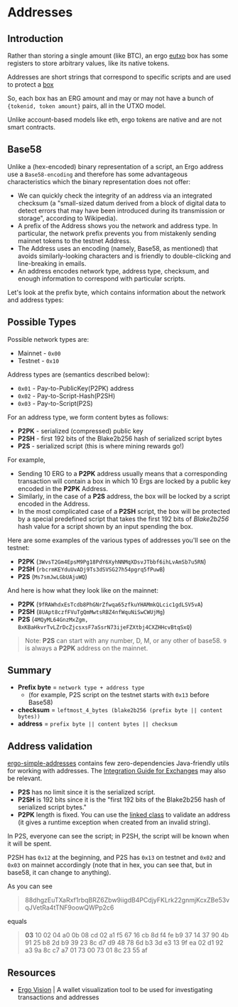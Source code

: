 

# Addresses

## Introduction 

Rather than storing a single amount (like BTC), an ergo [eutxo](eutxo.md) box has some registers to store arbitrary values, like its native tokens.

Addresses are short strings that correspond to specific scripts and are used to protect a [box](../data-model/box)

So, each box has an ERG amount and may or may not have a bunch of `{tokenid, token amount}` pairs, all in the UTXO model.

Unlike account-based models like eth, ergo tokens are native and are not smart contracts.


## Base58

Unlike a (hex-encoded) binary representation of a script, an Ergo address use a `Base58-encoding` and therefore has some advantageous characteristics which the binary representation does not offer:

* We can quickly check the integrity of an address via an integrated checksum (a "small-sized datum derived from a block of digital data to detect errors that may have been introduced during its transmission or storage", according to Wikipedia).
* A prefix of the Address shows you the network and address type. In particular, the network prefix prevents you from mistakenly sending mainnet tokens to the testnet Address.
* The Address uses an encoding (namely, Base58, as mentioned) that avoids similarly-looking characters and is friendly to double-clicking and line-breaking in emails.
* An address encodes network type, address type, checksum, and enough information to correspond with particular scripts.

Let's look at the prefix byte, which contains information about the network and address types:

## Possible Types

Possible network types are:

* Mainnet - `0x00`
* Testnet - `0x10`

Address types are (semantics described below):

* `0x01` - Pay-to-PublicKey(P2PK) address
* `0x02` - Pay-to-Script-Hash(P2SH)
* `0x03` - Pay-to-Script(P2S)


For an address type, we form content bytes as follows:

* **P2PK** - serialized (compressed) public key
* **P2SH** - first 192 bits of the Blake2b256 hash of serialized script bytes
* **P2S**  - serialized script (this is where mining rewards go!)

For example, 

- Sending 10 ERG to a **P2PK** address usually means that a corresponding transaction will contain a box in which 10 Ergs are locked by a public key encoded in the **P2PK** Address. 
- Similarly, in the case of a **P2S** address, the box will be locked by a script encoded in the Address. 
- In the most complicated case of a **P2SH** script, the box will be protected by a special predefined script that takes the first 192 bits of *Blake2b256* hash value for a script shown by an input spending the box. 

Here are some examples of the various types of addresses you'll see on the testnet: 

* **P2PK** (`3WvsT2Gm4EpsM9Pg18PdY6XyhNNMqXDsvJTbbf6ihLvAmSb7u5RN`)
* **P2SH** (`rbcrmKEYduUvADj9Ts3dSVSG27h54pgrq5fPuwB`)
* **P2S** (`Ms7smJwLGbUAjuWQ`)

And here is how what they look like on the mainnet:

* **P2PK** (`9fRAWhdxEsTcdb8PhGNrZfwqa65zfkuYHAMmkQLcic1gdLSV5vA`)
* **P2SH** (`8UApt8czfFVuTgQmMwtsRBZ4nfWquNiSwCWUjMg`)
* **P2S** (`4MQyML64GnzMxZgm, BxKBaHkvrTvLZrDcZjcsxsF7aSsrN73ijeFZXtbj4CXZHHcvBtqSxQ`)

> Note: **P2S** can start with any number, D, M, or any other of base58. `9` is always a **P2PK** address on the mainnet.

## Summary

* **Prefix byte** = `network type + address type` 
    * (for example, P2S script on the testnet starts with `0x13` before Base58)
* **checksum** = `leftmost_4_bytes (blake2b256 (prefix byte || content bytes))`
* **address** = `prefix byte || content bytes || checksum`

## Address validation

[ergo-simple-addresses](https://github.com/kushti/ergo-simple-addresses) contains few zero-dependencies Java-friendly utils for working with addresses. The [Integration Guide for Exchanges](guide.md) may also be relevant. 

- **P2S** has no limit since it is the serialized script.
- **P2SH** is 192 bits since it is the "first 192 bits of the Blake2b256 hash of serialized script bytes."
- **P2PK** length is fixed. You can use the [linked class](https://github.com/ergoplatform/ergo-appkit/blob/9e19c13d82966eaee59433d16c4fb987bea363a7/lib-impl/src/main/java/org/ergoplatform/appkit/impl/OutBoxBuilderImpl.scala#L66) to validate an address (it gives a runtime exception when created from an invalid string). 

In P2S, everyone can see the script; in P2SH, the script will be known when it will be spent.

P2SH has `0x12` at the beginning, and P2S has `0x13` on testnet and `0x02` and `0x03` on mainnet accordingly (note that in hex, you can see that, but in base58, it can change to anything).

As you can see 

> 88dhgzEuTXaRxf1rbqBRZ6Zbw9iigdB4PCdjyFKLrk22gnmjKcxZBe53vqJVetRa4tTNF9oowQWPp2c6 

equals

> **03** 10 02 04 a0 0b 08 cd 02 a1 f5 67 16 cb 8d f4 fe b9 37 14 37 90 4b 91 25 b8 2d b9 39 23 8c d7 d9 48 78 6d b3 3d e3 13 9f ea 02 d1 92 a3 9a 8c c7 a7 01 73 00 73 01 8c 23 55 af






## Resources


- [Ergo Vision](https://github.com/CryptoCream/ErgoVision) | A wallet visualization tool to be used for investigating transactions and addresses
